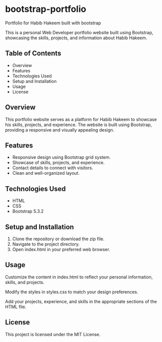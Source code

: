 # bootstrap-portfolio
 Portfolio for Habib Hakeem built with bootstrap  
 
This is a personal Web Developer portfolio website built using Bootstrap, showcasing the skills, projects, and information about Habib Hakeem.

## Table of Contents
- Overview
- Features
- Technologies Used
- Setup and Installation
- Usage
- License

## Overview
This portfolio website serves as a platform for Habib Hakeem to showcase his skills, projects, and experience. The website is built using Bootstrap, providing a responsive and visually appealing design.

## Features
- Responsive design using Bootstrap grid system.
- Showcase of skills, projects, and experience.
- Contact details to connect with visitors.
- Clean and well-organized layout.

## Technologies Used
- HTML
- CSS
- Bootstrap 5.3.2

## Setup and Installation
1. Clone the repository or download the zip file.
2. Navigate to the project directory.
3. Open index.html in your preferred web browser.

## Usage
Customize the content in index.html to reflect your personal information, skills, and projects.

Modify the styles in styles.css to match your design preferences.

Add your projects, experience, and skills in the appropriate sections of the HTML file.

## License
This project is licensed under the MIT License.

